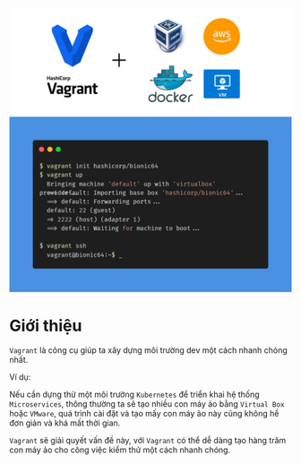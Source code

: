 ![[hashicorp-vagrant-presend.jpg]](https://github.com/phucbone/vault/blob/master/imgs/imgs-hashicorp-stack/imgs-hashicorp-vagrant/hashicorp-vagrant-presend.jpg?raw=true)

# Giới thiệu

`Vagrant` là công cụ giúp ta xây dựng môi trường dev một cách nhanh chóng nhất.

Ví dụ:

Nếu cần dựng thử một môi trường `Kubernetes` để triển khai hệ thống `Microservices`, thông thường ta sẽ tạo nhiều con máy ảo bằng `Virtual Box` hoặc `VMware`, quá trình cài đặt và tạo mấy con máy ảo này cũng không hề đơn giản và khá mất thời gian.

`Vagrant` sẽ giải quyết vấn đề này, với `Vagrant` có thể dễ dàng tạo hàng trăm con máy ảo cho công việc kiểm thử một cách nhanh chóng.
